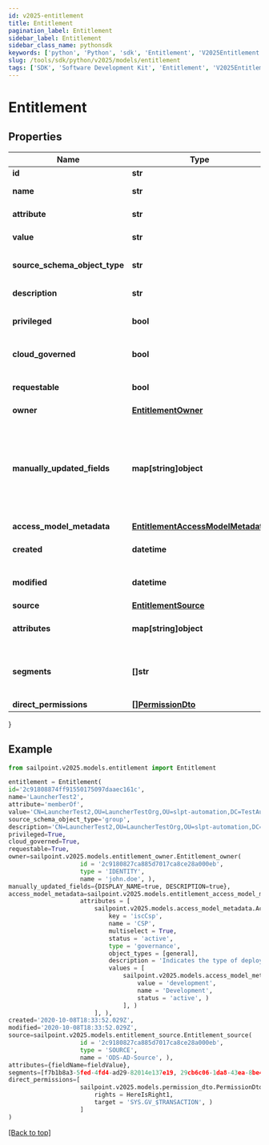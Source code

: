 ```yaml
---
id: v2025-entitlement
title: Entitlement
pagination_label: Entitlement
sidebar_label: Entitlement
sidebar_class_name: pythonsdk
keywords: ['python', 'Python', 'sdk', 'Entitlement', 'V2025Entitlement']
slug: /tools/sdk/python/v2025/models/entitlement
tags: ['SDK', 'Software Development Kit', 'Entitlement', 'V2025Entitlement']
---
```


# Entitlement

## Properties

| Name | Type | Description | Notes |
| --- | --- | --- | --- |
| **id** | **str** | The entitlement id | [optional] |
| **name** | **str** | The entitlement name | [optional] |
| **attribute** | **str** | The entitlement attribute name | [optional] |
| **value** | **str** | The value of the entitlement | [optional] |
| **source_schema_object_type** | **str** | The object type of the entitlement from the source schema | [optional] |
| **description** | **str** | The description of the entitlement | [optional] |
| **privileged** | **bool** | True if the entitlement is privileged | [optional] [default to False] |
| **cloud_governed** | **bool** | True if the entitlement is cloud governed | [optional] [default to False] |
| **requestable** | **bool** | True if the entitlement is able to be directly requested | [optional] [default to False] |
| **owner** | [**EntitlementOwner**](entitlement-owner) |  | [optional] |
| **manually_updated_fields** | **map[string]object** | A map of entitlement fields that have been manually updated. The key is the field name in UPPER_SNAKE_CASE format, and the value is true or false to indicate if the field has been updated. | [optional] |
| **access_model_metadata** | [**EntitlementAccessModelMetadata**](entitlement-access-model-metadata) |  | [optional] |
| **created** | **datetime** | Time when the entitlement was created | [optional] |
| **modified** | **datetime** | Time when the entitlement was last modified | [optional] |
| **source** | [**EntitlementSource**](entitlement-source) |  | [optional] |
| **attributes** | **map[string]object** | A map of free-form key-value pairs from the source system | [optional] |
| **segments** | **[]str** | List of IDs of segments, if any, to which this Entitlement is assigned. | [optional] |
| **direct_permissions** | [**[]PermissionDto**](permission-dto) |  | [optional] |

}

## Example

```python
from sailpoint.v2025.models.entitlement import Entitlement

entitlement = Entitlement(
id='2c91808874ff91550175097daaec161c',
name='LauncherTest2',
attribute='memberOf',
value='CN=LauncherTest2,OU=LauncherTestOrg,OU=slpt-automation,DC=TestAutomationAD,DC=local',
source_schema_object_type='group',
description='CN=LauncherTest2,OU=LauncherTestOrg,OU=slpt-automation,DC=TestAutomationAD,DC=local',
privileged=True,
cloud_governed=True,
requestable=True,
owner=sailpoint.v2025.models.entitlement_owner.Entitlement_owner(
                    id = '2c9180827ca885d7017ca8ce28a000eb',
                    type = 'IDENTITY',
                    name = 'john.doe', ),
manually_updated_fields={DISPLAY_NAME=true, DESCRIPTION=true},
access_model_metadata=sailpoint.v2025.models.entitlement_access_model_metadata.Entitlement_accessModelMetadata(
                    attributes = [
                        sailpoint.v2025.models.access_model_metadata.AccessModelMetadata(
                            key = 'iscCsp',
                            name = 'CSP',
                            multiselect = True,
                            status = 'active',
                            type = 'governance',
                            object_types = [general],
                            description = 'Indicates the type of deployment environment of an access item.',
                            values = [
                                sailpoint.v2025.models.access_model_metadata_values_inner.AccessModelMetadata_values_inner(
                                    value = 'development',
                                    name = 'Development',
                                    status = 'active', )
                                ], )
                        ], ),
created='2020-10-08T18:33:52.029Z',
modified='2020-10-08T18:33:52.029Z',
source=sailpoint.v2025.models.entitlement_source.Entitlement_source(
                    id = '2c9180827ca885d7017ca8ce28a000eb',
                    type = 'SOURCE',
                    name = 'ODS-AD-Source', ),
attributes={fieldName=fieldValue},
segments=[f7b1b8a3-5fed-4fd4-ad29-82014e137e19, 29cb6c06-1da8-43ea-8be4-b3125f248f2a],
direct_permissions=[
                    sailpoint.v2025.models.permission_dto.PermissionDto(
                        rights = HereIsRight1,
                        target = 'SYS.GV_$TRANSACTION', )
                    ]
)

```

[[Back to top]](#)
